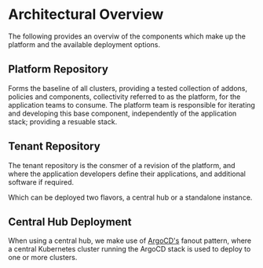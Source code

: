 # Architectural Overview

The following provides an overviw of the components which make up the platform and the available deployment options.

## Platform Repository

Forms the baseline of all clusters, providing a tested collection of addons, policies and components, collectivity referred to as the platform, for the application teams to consume. The platform team is responsible for iterating and developing this base component, independently of the application stack; providing a resuable stack.

## Tenant Repository

The tenant repository is the consmer of a revision of the platform, and where the application developers define their applications, and additional software if required.

Which can be deployed two flavors, a central hub or a standalone instance.

## Central Hub Deployment

When using a central hub, we make use of [ArgoCD's](https://argo-cd.readthedocs.io/en/stable/) fanout pattern, where a central Kubernetes cluster running the ArgoCD stack is used to deploy to one or more clusters.
